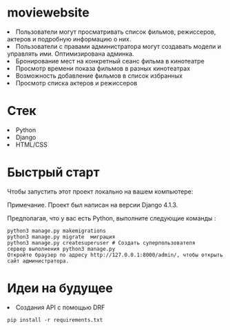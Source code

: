 # moviewebsite

  <li>Пользователи могут просматривать список фильмов, режиссеров, актеров и подробную информацию о них.</li>
  <li>Пользователи с правами администратора могут создавать модели и управлять ими. Оптимизирована админка.</li>
<li>Бронирование мест на конкретный сеанс фильма в кинотеатре</li>
    <li>Просмотр времени показа фильмов в разных кинотеатрах</li>
    <li>Возможность добавление фильмов в список избранных</li>
    <li>Просмотр списка актеров и режиссеров</li>

# Стек
<li>Python</li>

<li>Django</li>

<li>HTML/CSS</li>


# Быстрый старт


Чтобы запустить этот проект локально на вашем компьютере:

Примечание. Проект был написан на версии Django 4.1.3.

Предполагая, что у вас есть Python, выполните следующие команды :

```
python3 manage.py makemigrations 
python3 manage.py migrate  миграция 
python3 manage.py createsuperuser # Создать суперпользователя
сервер выполнения python3 manage.py
Откройте браузер по адресу http://127.0.0.1:8000/admin/, чтобы открыть сайт администратора.
```
# Идеи на будущее
<li>Cоздания API с помощью DRF</li>


```
pip install -r requirements.txt

```

